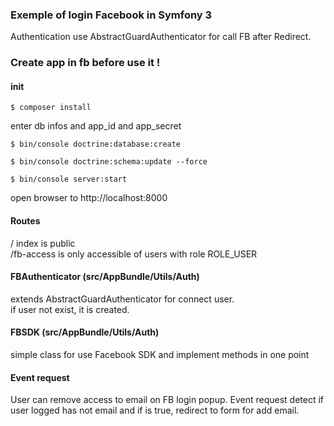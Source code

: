 ### Exemple of login Facebook in Symfony 3

Authentication use AbstractGuardAuthenticator for call FB after Redirect.

### Create app in fb before use it !

#### init

    $ composer install

enter db infos and app_id and app_secret

    $ bin/console doctrine:database:create

    $ bin/console doctrine:schema:update --force

    $ bin/console server:start

open browser to http://localhost:8000

#### Routes

/ index is public   
/fb-access is only accessible of users with role ROLE_USER


#### FBAuthenticator (src/AppBundle/Utils/Auth)

extends AbstractGuardAuthenticator for connect user.    
if user not exist, it is created.


#### FBSDK (src/AppBundle/Utils/Auth)

simple class for use Facebook SDK and implement methods in one point


#### Event request

User can remove access to email on FB login popup. Event request detect if user logged has not email and if is true, redirect to form for add email.
